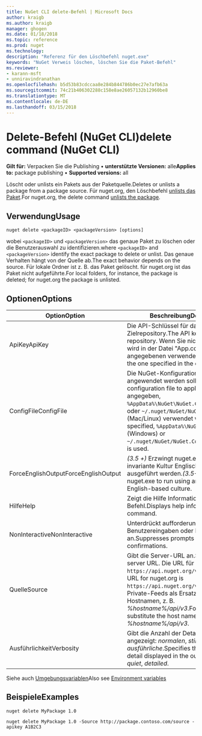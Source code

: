 ```yaml
---
title: NuGet CLI delete-Befehl | Microsoft Docs
author: kraigb
ms.author: kraigb
manager: ghogen
ms.date: 01/18/2018
ms.topic: reference
ms.prod: nuget
ms.technology: 
description: "Referenz für den Löschbefehl nuget.exe"
keywords: "NuGet Verweis löschen, löschen Sie die Paket-Befehl"
ms.reviewer:
- karann-msft
- unniravindranathan
ms.openlocfilehash: b5d53b83cdccaa8e284b844786b0ec27e7afb63a
ms.sourcegitcommit: 74c21b406302288c158e8ae26057132b12960be8
ms.translationtype: MT
ms.contentlocale: de-DE
ms.lasthandoff: 03/15/2018
---
```

# <a name="delete-command-nuget-cli"></a><span data-ttu-id="d78b6-104">Delete-Befehl (NuGet CLI)</span><span class="sxs-lookup"><span data-stu-id="d78b6-104">delete command (NuGet CLI)</span></span>

<span data-ttu-id="d78b6-105">**Gilt für:** Verpacken Sie die Publishing &bullet; **unterstützte Versionen:** alle</span><span class="sxs-lookup"><span data-stu-id="d78b6-105">**Applies to:** package publishing &bullet; **Supported versions:** all</span></span>

<span data-ttu-id="d78b6-106">Löscht oder unlists ein Pakets aus der Paketquelle.</span><span class="sxs-lookup"><span data-stu-id="d78b6-106">Deletes or unlists a package from a package source.</span></span> <span data-ttu-id="d78b6-107">Für nuget.org, den Löschbefehl [unlists das Paket](../policies/deleting-packages.md).</span><span class="sxs-lookup"><span data-stu-id="d78b6-107">For nuget.org, the delete command [unlists the package](../policies/deleting-packages.md).</span></span>

## <a name="usage"></a><span data-ttu-id="d78b6-108">Verwendung</span><span class="sxs-lookup"><span data-stu-id="d78b6-108">Usage</span></span>

```cli
nuget delete <packageID> <packageVersion> [options]
```

<span data-ttu-id="d78b6-109">wobei `<packageID>` und `<packageVersion>` das genaue Paket zu löschen oder die Benutzerauswahl zu identifizieren.</span><span class="sxs-lookup"><span data-stu-id="d78b6-109">where `<packageID>` and `<packageVersion>` identify the exact package to delete or unlist.</span></span> <span data-ttu-id="d78b6-110">Das genaue Verhalten hängt von der Quelle ab.</span><span class="sxs-lookup"><span data-stu-id="d78b6-110">The exact behavior depends on the source.</span></span> <span data-ttu-id="d78b6-111">Für lokale Ordner ist z. B. das Paket gelöscht. für nuget.org ist das Paket nicht aufgeführte.</span><span class="sxs-lookup"><span data-stu-id="d78b6-111">For local folders, for instance, the package is deleted; for nuget.org the package is unlisted.</span></span>

## <a name="options"></a><span data-ttu-id="d78b6-112">Optionen</span><span class="sxs-lookup"><span data-stu-id="d78b6-112">Options</span></span>

| <span data-ttu-id="d78b6-113">Option</span><span class="sxs-lookup"><span data-stu-id="d78b6-113">Option</span></span> | <span data-ttu-id="d78b6-114">Beschreibung</span><span class="sxs-lookup"><span data-stu-id="d78b6-114">Description</span></span> |
| --- | --- |
| <span data-ttu-id="d78b6-115">ApiKey</span><span class="sxs-lookup"><span data-stu-id="d78b6-115">ApiKey</span></span> | <span data-ttu-id="d78b6-116">Die API-Schlüssel für das Zielrepository.</span><span class="sxs-lookup"><span data-stu-id="d78b6-116">The API key for the target repository.</span></span> <span data-ttu-id="d78b6-117">Wenn Sie nicht vorhanden ist, wird in der Datei "App.config" angegebenen verwendet.</span><span class="sxs-lookup"><span data-stu-id="d78b6-117">If not present, the one specified in the config file is used.</span></span> |
| <span data-ttu-id="d78b6-118">ConfigFile</span><span class="sxs-lookup"><span data-stu-id="d78b6-118">ConfigFile</span></span> | <span data-ttu-id="d78b6-119">Die NuGet-Konfigurationsdatei angewendet werden soll.</span><span class="sxs-lookup"><span data-stu-id="d78b6-119">The NuGet configuration file to apply.</span></span> <span data-ttu-id="d78b6-120">Wenn nicht angegeben, `%AppData%\NuGet\NuGet.Config` (Windows) oder `~/.nuget/NuGet/NuGet.Config` (Mac/Linux) verwendet wird.</span><span class="sxs-lookup"><span data-stu-id="d78b6-120">If not specified, `%AppData%\NuGet\NuGet.Config` (Windows) or `~/.nuget/NuGet/NuGet.Config` (Mac/Linux) is used.</span></span>|
| <span data-ttu-id="d78b6-121">ForceEnglishOutput</span><span class="sxs-lookup"><span data-stu-id="d78b6-121">ForceEnglishOutput</span></span> | <span data-ttu-id="d78b6-122">*(3.5 +)*  Erzwingt nuget.exe über eine invariante Kultur Englisch-basierte ausgeführt werden.</span><span class="sxs-lookup"><span data-stu-id="d78b6-122">*(3.5+)* Forces nuget.exe to run using an invariant, English-based culture.</span></span> |
| <span data-ttu-id="d78b6-123">Hilfe</span><span class="sxs-lookup"><span data-stu-id="d78b6-123">Help</span></span> | <span data-ttu-id="d78b6-124">Zeigt die Hilfe Informationen für den Befehl.</span><span class="sxs-lookup"><span data-stu-id="d78b6-124">Displays help information for the command.</span></span> |
| <span data-ttu-id="d78b6-125">NonInteractive</span><span class="sxs-lookup"><span data-stu-id="d78b6-125">NonInteractive</span></span> | <span data-ttu-id="d78b6-126">Unterdrückt aufforderungen für Benutzereingaben oder Bestätigungen an.</span><span class="sxs-lookup"><span data-stu-id="d78b6-126">Suppresses prompts for user input or confirmations.</span></span> |
| <span data-ttu-id="d78b6-127">Quelle</span><span class="sxs-lookup"><span data-stu-id="d78b6-127">Source</span></span> | <span data-ttu-id="d78b6-128">Gibt die Server-URL an.</span><span class="sxs-lookup"><span data-stu-id="d78b6-128">Specifies the server URL.</span></span> <span data-ttu-id="d78b6-129">Die URL für nuget.org lautet `https://api.nuget.org/v3/index.json`.</span><span class="sxs-lookup"><span data-stu-id="d78b6-129">The URL for nuget.org is `https://api.nuget.org/v3/index.json`.</span></span> <span data-ttu-id="d78b6-130">Private-Feeds als Ersatz für den Hostnamen, z. B. *%hostname%/api/v3*.</span><span class="sxs-lookup"><span data-stu-id="d78b6-130">For private feeds, substitute the host name, for example, *%hostname%/api/v3*.</span></span> |
| <span data-ttu-id="d78b6-131">Ausführlichkeit</span><span class="sxs-lookup"><span data-stu-id="d78b6-131">Verbosity</span></span> | <span data-ttu-id="d78b6-132">Gibt die Anzahl der Details in der Ausgabe angezeigt: *normalen*, *stillen*, *ausführliche*.</span><span class="sxs-lookup"><span data-stu-id="d78b6-132">Specifies the amount of detail displayed in the output: *normal*, *quiet*, *detailed*.</span></span> |

<span data-ttu-id="d78b6-133">Siehe auch [Umgebungsvariablen](cli-ref-environment-variables.md)</span><span class="sxs-lookup"><span data-stu-id="d78b6-133">Also see [Environment variables](cli-ref-environment-variables.md)</span></span>

## <a name="examples"></a><span data-ttu-id="d78b6-134">Beispiele</span><span class="sxs-lookup"><span data-stu-id="d78b6-134">Examples</span></span>

```cli
nuget delete MyPackage 1.0

nuget delete MyPackage 1.0 -Source http://package.contoso.com/source -apikey A1B2C3
```
